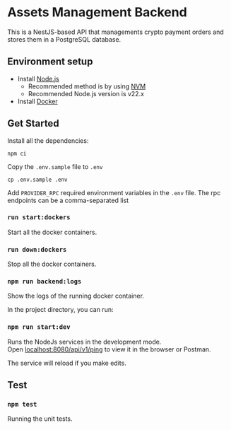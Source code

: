 # Assets Management Backend

This is a NestJS-based API that managements crypto payment orders and stores them in a PostgreSQL database.

## Environment setup

 - Install [Node.js](https://nodejs.org/)
   - Recommended method is by using [NVM](https://github.com/creationix/nvm)
   - Recommended Node.js version is v22.x
 - Install [Docker](https://docs.docker.com/get-docker/)

## Get Started

Install all the dependencies:

```
npm ci
```

Copy the `.env.sample` file to `.env`

```
cp .env.sample .env
```

Add `PROVIDER_RPC` required environment variables in the `.env` file.
The rpc endpoints can be a comma-separated list

### `run start:dockers`

Start all the docker containers.

### `run down:dockers`

Stop all the docker containers.

### `npm run backend:logs`

Show the logs of the running docker container.

In the project directory, you can run:

### `npm run start:dev`

Runs the NodeJs services in the development mode.\
Open [localhost:8080/api/v1/ping](http://localhost:8080/api/v1/ping) to view it in the browser or Postman.

The service will reload if you make edits.

## Test

### `npm test`

Running the unit tests.
